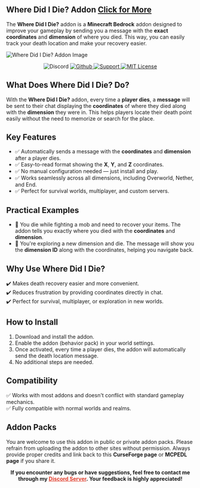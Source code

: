 ## **Where Did I Die? Addon [Click for More](https://www.curseforge.com/members/cesardev/projects)**

The **Where Did I Die?** addon is a **Minecraft Bedrock** addon designed to improve your gameplay by sending you a message with the **exact coordinates** and **dimension** of where you died. This way, you can easily track your death location and make your recovery easier.

![Where Did I Die? Addon Image](https://i.imgur.com/w9678f2.png)

<p align="center">
  <img src="https://img.shields.io/discord/1261813234403377153?style=for-the-badge&logo=discord&logoColor=white&labelColor=3182CE&color=66b3ff" alt="Discord">
  <a href="https://github.com/ByCesarDev/wheredididie" rel="nofollow">
    <img src="https://img.shields.io/static/v1?label=&message=Github&color=66b3ff&labelColor=3182CE&style=for-the-badge&logo=github&logoColor=white" alt="Github">
  </a>
  <a href="https://ko-fi.com/bycesarkun" rel="nofollow">
    <img src="https://img.shields.io/static/v1?label=&message=Support&color=66b3ff&labelColor=3182CE&style=for-the-badge&logo=kofi&logoColor=white" alt="Support">
  </a>
  <a href="https://github.com/ByCesarDev/where-did-i-die?tab=MIT-1-ov-file" rel="nofollow">
    <img src="https://img.shields.io/static/v1?label=MIT&message=License&color=66b3ff&labelColor=3182CE&style=for-the-badge" alt="MIT License">
  </a>
</p>

## **What Does Where Did I Die? Do?**

With the **Where Did I Die?** addon, every time a **player dies**, a **message** will be sent to their chat displaying the **coordinates** of where they died along with the **dimension** they were in. This helps players locate their death point easily without the need to memorize or search for the place.

## **Key Features**

- ✅ Automatically sends a message with the **coordinates** and **dimension** after a player dies.
- ✅ Easy-to-read format showing the **X**, **Y**, and **Z** coordinates.
- ✅ No manual configuration needed — just install and play.
- ✅ Works seamlessly across all dimensions, including Overworld, Nether, and End.
- ✅ Perfect for survival worlds, multiplayer, and custom servers.

## **Practical Examples**

- 🔹 You die while fighting a mob and need to recover your items. The addon tells you exactly where you died with the **coordinates** and **dimension**.
- 🔹 You're exploring a new dimension and die. The message will show you the **dimension ID** along with the coordinates, helping you navigate back.

## **Why Use Where Did I Die?**

✔️ Makes death recovery easier and more convenient.  
✔️ Reduces frustration by providing coordinates directly in chat.  
✔️ Perfect for survival, multiplayer, or exploration in new worlds.

## **How to Install**

1. Download and install the addon.
2. Enable the addon (behavior pack) in your world settings.
3. Once activated, every time a player dies, the addon will automatically send the death location message.
4. No additional steps are needed.

## **Compatibility**

✅ Works with most addons and doesn't conflict with standard gameplay mechanics.  
✅ Fully compatible with normal worlds and realms.

## **Addon Packs**

You are welcome to use this addon in public or private addon packs. Please refrain from uploading the addon to other sites without permission. Always provide proper credits and link back to this **CurseForge page** or **MCPEDL page** if you share it.

<p align="center"><strong>If you encounter any bugs or have suggestions, feel free to contact me through my <a href="https://discord.com/invite/z5wshN7Xgm" target="_blank" rel="nofollow noopener" style="color: #e03e2d;">Discord Server</a>. Your feedback is highly appreciated!</strong></p>
